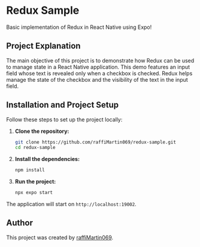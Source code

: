 # Redux Sample

Basic implementation of Redux in React Native using Expo!

## Project Explanation

The main objective of this project is to demonstrate how Redux can be used to manage state in a React Native application. This demo features an input field whose text is revealed only when a checkbox is checked. Redux helps manage the state of the checkbox and the visibility of the text in the input field.

## Installation and Project Setup

Follow these steps to set up the project locally:

1. **Clone the repository:**
    ```bash
    git clone https://github.com/raffiMartin069/redux-sample.git
    cd redux-sample
    ```

2. **Install the dependencies:**
    ```bash
    npm install
    ```

3. **Run the project:**
    ```bash
    npx expo start
    ```

The application will start on `http://localhost:19002`.

## Author

This project was created by [raffiMartin069](https://github.com/raffiMartin069).
